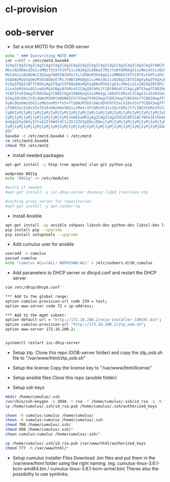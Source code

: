 # cl-provision

# oob-server

- Set a  nice MOTD for the OOB-server
```bash
echo " ### Overwriting MOTD ###"
cat <<EOT > /etc/motd.base64
ICAgICAgICAgICAgICAgICAgICAgICAgICAgICAgICAgICAgICAgICAgICAgICAgIF8NChtbMDs0
MDszN20bWzZDG1szMW1fX19fX19fG1szN20gICAbWzE7MzJteBtbMG0gG1szMm14G1szN20gG1sz
Mm14G1szN20bWzI3Q3wgfA0KIBtbMzJtLl8bWzM3bSAgG1szMW08X19fX19fXxtbMTszM21+G1sw
bSAbWzMybXgbWzM3bSAbWzE7MzJtWBtbMG0gG1szMm14G1szN20gICBfX18gXyAgIF8gXyBfXyBf
X18gIF8gICBffCB8XyAgIF8gX19fDQobWzMybSgbWzM3bScgG1szMm1cG1szN20gIBtbMzJtLCcg
G1sxOzMzbXx8G1swOzMybSBgLBtbMzdtICAgIBtbMzJtIBtbMzdtICAgLyBfX3wgfCB8IHwgJ18g
YCBfIFx8IHwgfCB8IHwgfCB8IC8gX198DQogG1szMm1gLl86XhtbMzdtICAgG1sxOzMzbXx8G1sw
bSAgIBtbMzJtOj4bWzM3bRtbNUN8IChfX3wgfF98IHwgfCB8IHwgfCB8IHxffCB8IHwgfF98IFxf
XyBcDQobWzVDG1szMm1eVH5+fn5+flQbWzM3bScbWzdDXF9fX3xcX18sX3xffCB8X3wgfF98XF9f
LF98X3xcX18sX3xfX18vDQobWzVDG1szMm1+IhtbMzdtG1s1QxtbMzJtfiINChtbMzdtG1swMG0N
Cg0KIyMjIyMjIyMjIyMjIyMjIyMjIyMjIyMjIyMjIyMjIyMjIyMjIyMjIyMjIyMjIyMjIyMjIyMj
IyMjIyMjIyMjIyMjIyMjIyMjIyMjIw0KIw0KIyAgICAgICAgIE91dCBPZiBCYW5kIE1hbmFnZW1l
bnQgU2VydmVyIChvb2ItbWdtdC1zZXJ2ZXIpDQojDQojIyMjIyMjIyMjIyMjIyMjIyMjIyMjIyMj
IyMjIyMjIyMjIyMjIyMjIyMjIyMjIyMjIyMjIyMjIyMjIyMjIyMjIyMjIyMjIyMjIyMjDQo=
EOT
base64 -d /etc/motd.base64 > /etc/motd
rm /etc/motd.base64
chmod 755 /etc/motd
```
- Install needed packages
```bash
apt-get install -y htop tree apache2 vlan git python-pip

modprobe 8021q
echo "8021q" >> /etc/modules

#extra if needed
#apt-get install -y isc-dhcp-server dnsmasq lldpd ifenslave ntp

#caching proxy server for repositories
#apt-get install -y apt-cacher-ng
```
- Install Ansible
```bash
apt-get install -qy ansible sshpass libssh-dev python-dev libssl-dev libffi-dev
pip install pip --upgrade
pip install setuptools --upgrade
```
- Add cumulus user for ansible
```bash
useradd -m cumulus
passwd cumulus
echo "cumulus ALL=(ALL) NOPASSWD:ALL" > /etc/sudoers.d/10_cumulus
```
- Add parameters to DHCP server or dhcpd.conf and restart the DHCP server
```bash
vim /etc/dhcp/dhcpd.conf

*** Add to the global range:
option cumulus-provision-url code 239 = text;
option www-server code 72 = ip-address;

*** Add to the mgmt subnet:  
option default-url = "http://172.16.200.2/onie-installer-[ARCH].bin";
option cumulus-provision-url "http://172.16.200.2/ztp_oob.sh";
option www-server 172.16.200.2;


systemctl restart isc-dhcp-server
```
- Setup ztp.
Clone this repo (OOB-server folder) and copy the ztp_oob.sh file to "/var/www/html/ztp_oob.sh"

- Setup the license
Copy the license key to "/var/www/html/license"

- Setup ansible files
  Clone this repo (ansible folder)

- Setup ssh keys
```bash
mkdir /home/cumulus/.ssh
/usr/bin/ssh-keygen -b 2048 -t rsa -f /home/cumulus/.ssh/id_rsa -q -N ""
cp /home/cumulus/.ssh/id_rsa.pub /home/cumulus/.ssh/authorized_keys

chown -R cumulus:cumulus /home/cumulus/
chown -R cumulus:cumulus /home/cumulus/.ssh
chmod 700 /home/cumulus/.ssh/
chmod 600 /home/cumulus/.ssh/*
chown cumulus:cumulus /home/cumulus/.ssh/*

cp /home/cumulus/.ssh/id_rsa.pub /var/www/html/authorized_keys
chmod 777 -R /var/www/html/*
```
- Setup cumulus installer Files
  Download .bin files and put them in the /var/www/html folder using the right naming. (eg. cumulus-linux-3.6.1-bcm-amd64.bin / cumulus-linux-3.6.1-bcm-armel.bin)
  Theres also the possibility to use symlinks.
